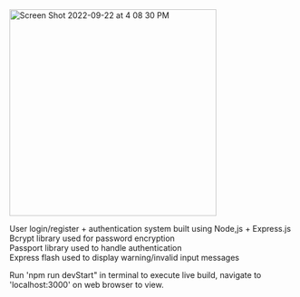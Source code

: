 <img width="365" alt="Screen Shot 2022-09-22 at 4 08 30 PM" src="https://user-images.githubusercontent.com/68929730/191841398-2d0bd616-9224-433b-acd5-a410f370ec5b.png">

User login/register + authentication system built using Node,js + Express.js  
Bcrypt library used for password encryption  
Passport library used to handle authentication  
Express flash used to display warning/invalid input messages

Run 'npm run devStart" in terminal to execute live build, navigate to 'localhost:3000' on web browser to view.
